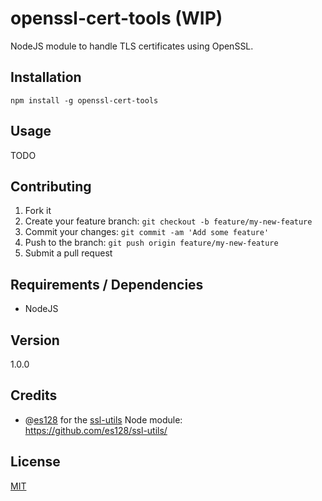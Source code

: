 # openssl-cert-tools (WIP)

NodeJS module to handle TLS certificates using OpenSSL.

## Installation

```shell
npm install -g openssl-cert-tools
```

## Usage

TODO

## Contributing

1. Fork it
2. Create your feature branch: `git checkout -b feature/my-new-feature`
3. Commit your changes: `git commit -am 'Add some feature'`
4. Push to the branch: `git push origin feature/my-new-feature`
5. Submit a pull request

## Requirements / Dependencies

* NodeJS

## Version

1.0.0

## Credits

* @[es128](https://github.com/es128/) for the [ssl-utils](https://github.com/es128/ssl-utils/) Node module:  
https://github.com/es128/ssl-utils/

## License

[MIT](LICENSE)
